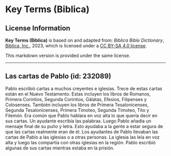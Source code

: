 # Key Terms (Biblica)

## License Information

**Key Terms (Biblica)** is based on and adapted from: _Biblica Bible Dictionary_, [Biblica, Inc.](https://www.biblica.com/), 2023, which is licensed under a [CC BY-SA 4.0 license](https://creativecommons.org/licenses/by-sa/4.0/legalcode.en).

This markdown version is provided under the same license.



--------------------------------

## Las cartas de Pablo (id: 232089)

Pablo escribió cartas a muchos creyentes e iglesias. Trece de estas cartas están en el Nuevo Testamento. Estas incluyen los libros de Romanos, Primera Corintios, Segunda Corintios, Gálatas, Efesios, Filipenses y Colosenses. También incluyen los libros de Primera Tesalonicenses, Segunda Tesalonicenses, Primera Timoteo, Segunda Timoteo, Tito y Filemón. Era común que Pablo hablara en voz alta lo que quería decir en sus cartas. Un ayudante escribía las palabras. Luego Pablo añadía un mensaje final de su puño y letra. Esto ayudaba a la gente a estar segura de que las cartas realmente eran de él. Los ayudantes de Pablo llevaban las cartas de Pablo a las iglesias o a otras personas. La iglesia las leía en voz alta y luego las compartía con otras iglesias en la región. Pablo escribió algunas de sus cartas mientras estaba en la prisión.


